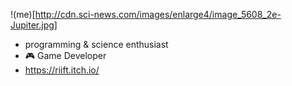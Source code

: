 !(me)[http://cdn.sci-news.com/images/enlarge4/image_5608_2e-Jupiter.jpg]

- programming & science enthusiast
- 🎮 Game Developer
- https://riift.itch.io/
